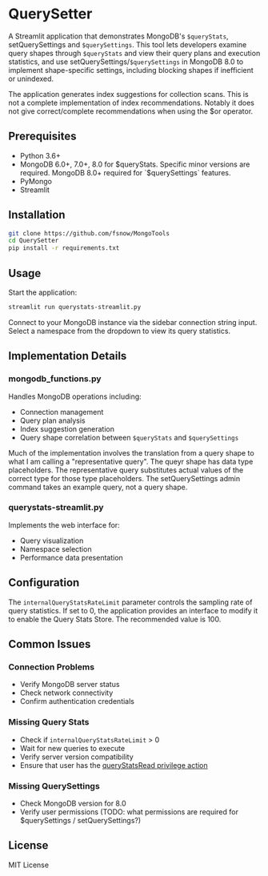 # QuerySetter

A Streamlit application that demonstrates MongoDB's `$queryStats`, setQuerySettings and `$querySettings`. This tool lets developers examine query shapes through `$queryStats` and view their query plans and execution statistics, and use setQuerySettings/`$querySettings` in MongoDB 8.0 to implement shape-specific settings, including blocking shapes if inefficient or unindexed.

The application generates index suggestions for collection scans. This is not a complete implementation of index recommendations. Notably it does not give correct/complete recommendations when using the $or operator. 

## Prerequisites

- Python 3.6+
- MongoDB 6.0+, 7.0+, 8.0 for $queryStats. Specific minor versions are required. MongoDB 8.0+ required for `$querySettings` features.
- PyMongo
- Streamlit

## Installation

```bash
git clone https://github.com/fsnow/MongoTools
cd QuerySetter
pip install -r requirements.txt
```

## Usage

Start the application:

```bash
streamlit run querystats-streamlit.py
```

Connect to your MongoDB instance via the sidebar connection string input. Select a namespace from the dropdown to view its query statistics.

## Implementation Details

### mongodb_functions.py

Handles MongoDB operations including:
- Connection management
- Query plan analysis
- Index suggestion generation
- Query shape correlation between `$queryStats` and `$querySettings`

Much of the implementation involves the translation from a query shape to what I am calling a "representative query". The queyr shape has data type placeholders. The representative query substitutes actual values of the correct type for those type placeholders. The setQuerySettings admin command takes an example query, not a query shape.

### querystats-streamlit.py

Implements the web interface for:
- Query visualization
- Namespace selection
- Performance data presentation

## Configuration

The `internalQueryStatsRateLimit` parameter controls the sampling rate of query statistics. If set to 0, the application provides an interface to modify it to enable the Query Stats Store. The recommended value is 100.

## Common Issues

### Connection Problems
- Verify MongoDB server status
- Check network connectivity
- Confirm authentication credentials

### Missing Query Stats
- Check if `internalQueryStatsRateLimit` > 0
- Wait for new queries to execute
- Verify server version compatibility
- Ensure that user has the [queryStatsRead privilege action](https://www.mongodb.com/docs/manual/reference/operator/aggregation/queryStats/#access-control)

### Missing QuerySettings
- Check MongoDB version for 8.0
- Verify user permissions (TODO: what permissions are required for $querySettings / setQuerySettings?)

## License

MIT License